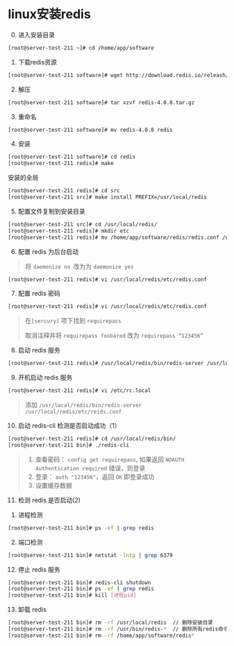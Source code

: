 # linux安装redis

0. 进入安装目录
 
```bash
[root@server-test-211 ~]# cd /home/app/software
```

1. 下载redis资源

```bash
[root@server-test-211 software]# wget http://download.redis.io/releash/redis-4.0.8.tar.gz
```

2. 解压

```bash
[root@server-test-211 software]# tar xzvf redis-4.0.8.tar.gz
```

3. 重命名

```bash
[root@server-test-211 software]# mv redis-4.0.8 redis
```

4. 安装

```bash
[root@server-test-211 software]# cd redis
[root@server-test-211 redis]# make
```

安装的全局
```bash
[root@server-test-211 redis]# cd src
[root@server-test-211 src]# make install PREFIX=/usr/local/redis
```

5. 配置文件复制到安装目录

```bash   
[root@server-test-211 src]# cd /usr/local/redis/
[root@server-test-211 redis]# mkdir etc
[root@server-test-211 redis]# mv /home/app/software/redis/redis.conf /usr/local/redis/etc
```

6. 配置 redis 为后台启动

>将 `daemonize no `改为为 `daemonize yes`

```bash
[root@server-test-211 redis]# vi /usr/local/redis/etc/redis.conf
```

7. 配置 redis 密码

```bash
[root@server-test-211 redis]# vi /usr/local/redis/etc/redis.conf
```

> 在`[sercury]` 项下找到 `requirepass `
>
> 取消注释并将 `requirepass foobared` 改为 `requirepass “123456”`


8. 启动 redis 服务

```bash
[root@server-test-211 redis]# /usr/local/redis/bin/redis-server /usr/local/redis/etc/redis.conf
```

9. 开机启动 redis 服务

```bash
[root@server-test-211 redis]# vi /etc/rc.local
```

> 添加 `/usr/local/redis/bin/redis-server /usr/local/redis/etc/reids.conf`


10. 启动 redis-cli 检测是否启动成功（1）

```bash
[root@server-test-211 redis]# cd /usr/local/redis/bin/
[root@server-test-211 bin]# ./redis-cli

```
> 1)  查看密码： `config get requirepass`, 如果返回 `NOAUTH Authentication required` 错误，则登录
> 2)  登录： `auth "123456"`，返回 `OK` 即登录成功
> 3)  设置缓存数据

11. 检测 redis 是否启动(2)

1) 进程检测
```bash
[root@server-test-211 bin]# ps -ef | grep redis
```
2) 端口检测

```bash
[root@server-test-211 bin]# netstat -lntp | grep 6379
```

12. 停止 redis 服务
```bash 
[root@server-test-211 bin]# redis-cli shutdown
[root@server-test-211 bin]# ps -ef | grep redis
[root@server-test-211 bin]# kill [进程pid]
```
13. 卸载 redis

```bash
[root@server-test-211 bin]# rm -rf /usr/local/redis  // 删除安装目录
[root@server-test-211 bin]# rm -rf /usr/bin/redis-*  // 删除所有redis命令
[root@server-test-211 bin]# rm -rf /home/app/software/redis*
```
